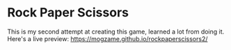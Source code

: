 # Rock Paper Scissors
This is my second attempt at creating this game, learned a lot from doing it.
Here's a live preview:
https://mogzame.github.io/rockpaperscissors2/
